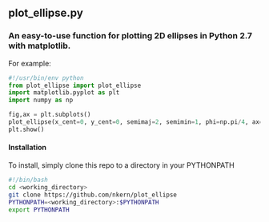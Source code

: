 ## plot_ellipse.py
### An easy-to-use function for plotting 2D ellipses in Python 2.7 with matplotlib.
For example:
```python
#!/usr/bin/env python
from plot_ellipse import plot_ellipse
import matplotlib.pyplot as plt
import numpy as np

fig,ax = plt.subplots()
plot_ellipse(x_cent=0, y_cent=0, semimaj=2, semimin=1, phi=np.pi/4, ax=ax)
plt.show()
```

#### Installation
To install, simply clone this repo to a directory in your PYTHONPATH
```bash
#!/bin/bash 
cd <working_directory>
git clone https://github.com/nkern/plot_ellipse
PYTHONPATH=<working_directory>:$PYTHONPATH
export PYTHONPATH
```

